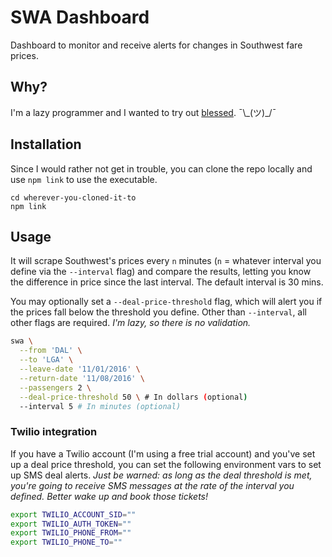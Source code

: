 # SWA Dashboard
Dashboard to monitor and receive alerts for changes in Southwest fare prices.

## Why?
I'm a lazy programmer and I wanted to try out [blessed](https://github.com/chjj/blessed/). ¯\\\_(ツ)\_/¯

## Installation
Since I would rather not get in trouble, you can clone the repo locally and
use `npm link` to use the executable.
```
cd wherever-you-cloned-it-to
npm link
```

## Usage
It will scrape Southwest's prices every `n` minutes (`n` = whatever interval you
define via the `--interval` flag) and compare the results, letting you know the
difference in price since the last interval. The default interval is 30 mins.

You may optionally set a `--deal-price-threshold` flag, which will alert you if
the prices fall below the threshold you define. Other than `--interval`, all
other flags are required. _I'm lazy, so there is no validation._

```bash
swa \
  --from 'DAL' \
  --to 'LGA' \
  --leave-date '11/01/2016' \
  --return-date '11/08/2016' \
  --passengers 2 \
  --deal-price-threshold 50 \ # In dollars (optional)
  --interval 5 # In minutes (optional)
```

### Twilio integration
If you have a Twilio account (I'm using a free trial account) and you've set up
a deal price threshold, you can set the following environment vars to set up SMS
deal alerts. _Just be warned: as long as the deal threshold is met, you're going
to receive SMS messages at the rate of the interval you defined. Better wake up
and book those tickets!_

```bash
export TWILIO_ACCOUNT_SID=""
export TWILIO_AUTH_TOKEN=""
export TWILIO_PHONE_FROM=""
export TWILIO_PHONE_TO=""
```
